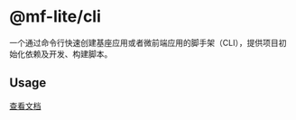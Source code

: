 # @mf-lite/cli

一个通过命令行快速创建基座应用或者微前端应用的脚手架（CLI），提供项目初始化依赖及开发、构建脚本。

## Usage

[查看文档](https://ph3xmz5sya.feishu.cn/docs/doccnGEPiy8D3DJTZw6S05QJW4f?from=space_persnoal_filelist)

